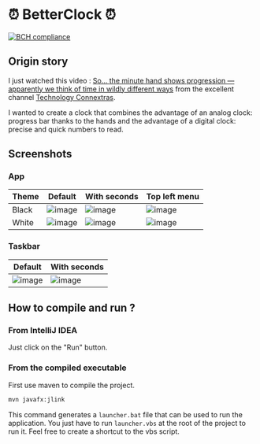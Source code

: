 # ⏰ BetterClock ⏰

[![BCH compliance](https://bettercodehub.com/edge/badge/FlorianLatapie/BetterClock?branch=main)](https://bettercodehub.com/)

## Origin story 
I just watched this video : 
[So... the minute hand shows progression — apparently we think of time in wildly different ways][youtube_video] 
from the excellent channel [Technology Connextras][youtube_second_channel].

I wanted to create a clock that combines the advantage of an analog clock: progress bar thanks to the hands and the advantage of a digital clock: precise and quick numbers to read. 


## Screenshots 

### App
| Theme | Default                 | With seconds            | Top left menu        |
|-------|-------------------------|-------------------------|----------------------|
| Black | ![image][default_black] | ![image][seconds_black] | ![image][menu_black] |
| White | ![image][default_white] | ![image][seconds_white] | ![image][menu_white] |

### Taskbar
| Default                   | With seconds              |
|---------------------------|---------------------------|
| ![image][default_taskbar] | ![image][seconds_taskbar] |

## How to compile and run ?

### From IntelliJ IDEA
Just click on the "Run" button. 

### From the compiled executable
First use maven to compile the project.
```sh
mvn javafx:jlink
```
This command generates a `launcher.bat` file that can be used to run the application.
You just have to run `launcher.vbs` at the root of the project to run it. Feel free to create a shortcut to the vbs script.


<!-- Sources -->
[youtube_video]:https://youtu.be/NeopkvAP-ag
[youtube_second_channel]:https://www.youtube.com/c/TechnologyConnections2
[youtube_channel]:https://www.youtube.com/c/TechnologyConnections

[default_black]: https://user-images.githubusercontent.com/70631622/169669787-4f5f1fe4-e05e-4a92-9165-aa7932a0962c.png
[seconds_black]:https://user-images.githubusercontent.com/70631622/169669930-858d2abe-a630-41b3-aafb-d6fa38e127ab.png
[menu_black]:https://user-images.githubusercontent.com/70631622/169669942-56419e66-861b-49b5-aabc-0cbd31ec5147.png

[default_white]:https://user-images.githubusercontent.com/70631622/169669995-2acfef84-729b-413b-9043-f51c6d08523d.png
[seconds_white]:https://user-images.githubusercontent.com/70631622/169669999-9205dc49-a2f3-463a-ab31-9b6b8b30fdda.png
[menu_white]:https://user-images.githubusercontent.com/70631622/169670005-0eb67d82-f86c-4fe7-9129-ef51c7c598be.png

[default_taskbar]:https://user-images.githubusercontent.com/70631622/169670107-ec7641fb-32e5-4e4b-9863-2197157a180f.png
[seconds_taskbar]:https://user-images.githubusercontent.com/70631622/169670109-c2901571-9c2b-4ada-9dd5-f7459502a889.png
